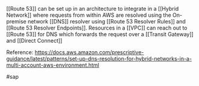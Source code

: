 [[Route 53]] can be set up in an architecture to integrate in a [[Hybrid Network]] where requests from within AWS are resolved using the On-premise network [[DNS]] resolver using [[Route 53 Resolver Rules]] and [[Route 53 Resolver Endpoints]]. Resources in a [[VPC]] can reach out to [[Route 53]] for DNS which forwards the request over a [[Transit Gateway]] and [[Direct Connect]]


Reference: https://docs.aws.amazon.com/prescriptive-guidance/latest/patterns/set-up-dns-resolution-for-hybrid-networks-in-a-multi-account-aws-environment.html

#sap 